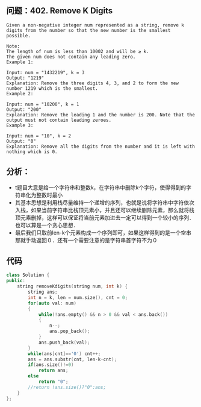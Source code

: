 ## 问题：402. Remove K Digits
```
Given a non-negative integer num represented as a string, remove k digits from the number so that the new number is the smallest possible.

Note:
The length of num is less than 10002 and will be ≥ k.
The given num does not contain any leading zero.
Example 1:

Input: num = "1432219", k = 3
Output: "1219"
Explanation: Remove the three digits 4, 3, and 2 to form the new number 1219 which is the smallest.
Example 2:

Input: num = "10200", k = 1
Output: "200"
Explanation: Remove the leading 1 and the number is 200. Note that the output must not contain leading zeroes.
Example 3:

Input: num = "10", k = 2
Output: "0"
Explanation: Remove all the digits from the number and it is left with nothing which is 0.

```
## 分析：
+ t题目大意是给一个字符串和整数k，在字符串中删除k个字符，使得得到的字符串化为整数时最小
+ 其基本思想是利用栈尽量维持一个递增的序列，也就是说将字符串中字符依次入栈，如果当前字符串比栈顶元素小，并且还可以继续删除元素，那么就将栈顶元素删掉，这样可以保证将当前元素加进去一定可以得到一个较小的序列．也可以算是一个贪心思想．
+ 最后我们只取前len-k个元素构成一个序列即可，如果这样得到的是一个空串那就手动返回０．还有一个需要注意的是字符串首字符不为０
## 代码
```cpp
class Solution {
public:
    string removeKdigits(string num, int k) {
        string ans;
        int n = k, len = num.size(), cnt = 0;
        for(auto val: num)
        {
            while(!ans.empty() && n > 0 && val < ans.back())
            {
                n--;
                ans.pop_back();
            }
            ans.push_back(val);
        }
        while(ans[cnt]=='0') cnt++;
        ans = ans.substr(cnt, len-k-cnt);
        if(ans.size()!=0)
            return ans;
        else
            return "0";
        //return !ans.size()?"0":ans;
    }
};
```
